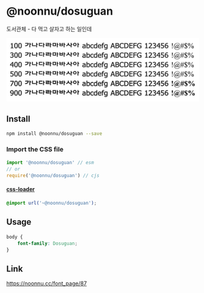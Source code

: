 # @noonnu/dosuguan

도서관체 - 다 먹고 살자고 하는 일인데

![example](./example.png)

## Install

```bash
npm install @noonnu/dosuguan --save
```

### Import the CSS file

```js
import '@noonnu/dosuguan' // esm
// or
require('@noonnu/dosuguan') // cjs
```

#### [css-loader](https://github.com/webpack-contrib/css-loader)

```css
@import url('~@noonnu/dosuguan');
```

## Usage

```css
body {
    font-family: Dosuguan;
}
```

## Link

https://noonnu.cc/font_page/87
